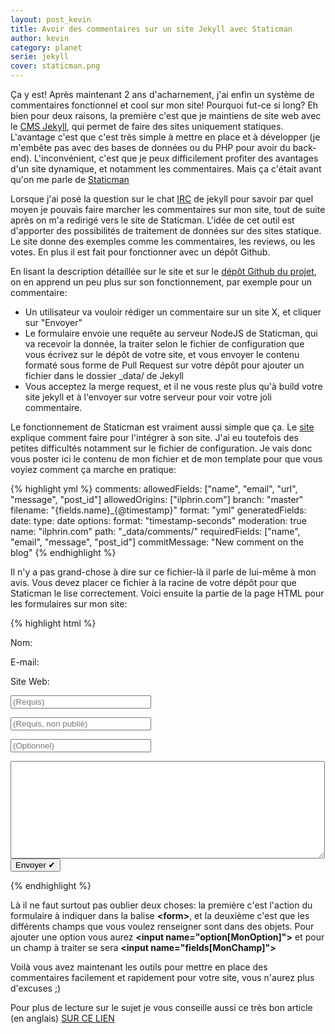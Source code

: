 ```yaml
---
layout: post_kevin
title: Avoir des commentaires sur un site Jekyll avec Staticman
author: kevin
category: planet
serie: jekyll
cover: staticman.png
---
```


Ça y est! Après maintenant 2 ans d'acharnement, j'ai enfin un système de commentaires fonctionnel et cool sur mon site! Pourquoi fut-ce si long? Eh bien pour deux raisons, la première c'est que je maintiens de site web avec le [CMS Jekyll](https://jekyllrb.com/), qui permet de faire des sites uniquement statiques. L'avantage c'est que c'est très simple à mettre en place et à développer (je m'embête pas avec des bases de données ou du PHP pour avoir du back-end). L'inconvénient, c'est que je peux difficilement profiter des avantages d'un site dynamique, et notamment les commentaires. Mais ça c'était avant qu'on me parle de [Staticman](https://staticman.net/)

<!--break-->

Lorsque j'ai posé la question sur le chat [IRC](irc:irc.freenode.net/jekyll) de jekyll pour savoir par quel moyen je pouvais faire marcher les commentaires sur mon site, tout de suite après on m'a redirigé vers le site de Staticman. L'idée de cet outil est d'apporter des possibilités de traitement de données sur des sites statique. Le site donne des exemples comme les commentaires, les reviews, ou les votes. En plus il est fait pour fonctionner avec un dépôt Github.

En lisant la description détaillée sur le site et sur le [dépôt Github du projet](https://github.com/eduardoboucas/staticman), on en apprend un peu plus sur son fonctionnement, par exemple pour un commentaire:

* Un utilisateur va vouloir rédiger un commentaire sur un site X, et cliquer sur "Envoyer"
* Le formulaire envoie une requête au serveur NodeJS de Staticman, qui va recevoir la donnée, la traiter selon le fichier de configuration que vous écrivez sur le dépôt de votre site, et vous envoyer le contenu formaté sous forme de Pull Request sur votre dépôt pour ajouter un fichier dans le dossier \_data/ de Jekyll
* Vous acceptez la merge request, et il ne vous reste plus qu'à build votre site jekyll et à l'envoyer sur votre serveur pour voir votre joli commentaire.

Le fonctionnement de Staticman est vraiment aussi simple que ça. Le [site](https://staticman.net/docs) explique comment faire pour l'intégrer à son site. J'ai eu toutefois des petites difficultés notamment sur le fichier de configuration. Je vais donc vous poster ici le contenu de mon fichier et de mon template pour que vous voyiez comment ça marche en pratique:

{% highlight yml %}
comments:
  allowedFields: ["name", "email", "url", "message", "post_id"]
  allowedOrigins: ["ilphrin.com"]
  branch: "master"
  filename: "{fields.name}_{@timestamp}"
  format: "yml"
  generatedFields:
    date:
      type: date
      options:
        format: "timestamp-seconds"
  moderation: true
  name: "ilphrin.com"
  path: "_data/comments/"
  requiredFields: ["name", "email", "message", "post_id"]
  commitMessage: "New comment on the blog"
{% endhighlight %}

Il n'y a pas grand-chose à dire sur ce fichier-là il parle de lui-même à mon avis. Vous devez placer ce fichier à la racine de votre dépôt pour que Staticman le lise correctement. Voici ensuite la partie de la page HTML pour les formulaires sur mon site:

{% highlight html %}
  <form id="commentform" method="POST" action="https://api.staticman.net/v2/entry/Ilphrin/ilphrin.com/master/comments">
    <input name="options[slug]" type="hidden" value="{{ page.slug }}">
    <input name="options[redirect]" type="hidden" value="https://ilphrin.com{{page.url}}">
    <input name="options[origin]" type="hidden" value="https://ilphrin.com" />
    <input type="hidden" name="fields[post_id]" value="{{page.id}}" />
    <div id="form_info">
      <div id="title_form">
        <p>Nom:</p>
        <p>E-mail:</p>
        <p>Site Web:</p>
      </div>
      <div id="content_form">
        <p><input type="text" size="25" name="fields[name]" id="name" placeholder="(Requis)" required/></p>
        <p><input type="email" size="25" name="fields[email]" id="email" placeholder="(Requis, non publié)" required/></p>
        <p><input type="text" size="25" name="fields[url]" id="link" placeholder="(Optionnel)"/></p>
      </div>
    </div>
    <textarea name="fields[message]" rows="10" cols="60" id="comment" placheolder="(Requis)" required></textarea>
    <input type="submit" name="submit" value="Envoyer ✔"/>
  </form>
{% endhighlight %}

Là il ne faut surtout pas oublier deux choses: la première c'est l'action du formulaire à indiquer dans la balise __\<form\>__, et la deuxième c'est que les différents champs que vous voulez renseigner sont dans des objets. Pour ajouter une option vous aurez __\<input name="option[MonOption]"\>__ et pour un champ à traiter se sera __\<input name="fields[MonChamp]"\>__

Voilà vous avez maintenant les outils pour mettre en place des commentaires facilement et rapidement pour votre site, vous n'aurez plus d'excuses ;)

<div class="ui icon message inverted">
<i class="icon sticky note"></i>
<div class="content"> Pour plus de lecture sur le sujet je vous conseille aussi ce très bon article (en anglais) <a href="https://mademistakes.com/articles/jekyll-static-comments/">SUR CE LIEN</a></content>
</div>
</div>
